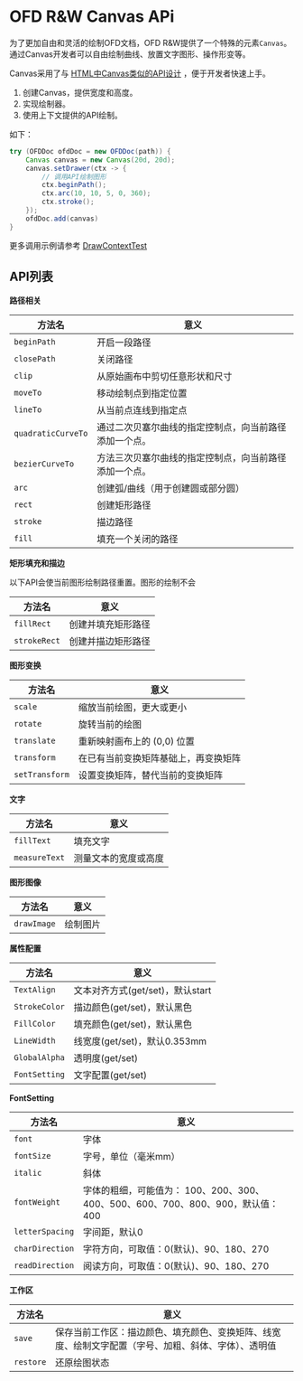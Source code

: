# OFD R&W Canvas APi

为了更加自由和灵活的绘制OFD文档，OFD R&W提供了一个特殊的元素`Canvas`。
通过Canvas开发者可以自由绘制曲线、放置文字图形、操作形变等。

Canvas采用了与 [HTML中Canvas类似的API设计](https://www.w3school.com.cn/tags/html_ref_canvas.asp) ，便于开发者快速上手。

1. 创建Canvas，提供宽度和高度。
2. 实现绘制器。
3. 使用上下文提供的API绘制。

如下：

```java
try (OFDDoc ofdDoc = new OFDDoc(path)) {
    Canvas canvas = new Canvas(20d, 20d);
    canvas.setDrawer(ctx -> {
        // 调用API绘制图形
        ctx.beginPath();
        ctx.arc(10, 10, 5, 0, 360);
        ctx.stroke();
    });
    ofdDoc.add(canvas)
}
```

更多调用示例请参考 [DrawContextTest](../../src/test/java/org/ofdrw/layout/element/canvas/DrawContextTest.java)

## API列表

**路径相关**

| 方法名 | 意义 |
| --- | --- |
| `beginPath` | 开启一段路径 |
| `closePath` | 关闭路径 |
| `clip` | 从原始画布中剪切任意形状和尺寸 |
| `moveTo` | 移动绘制点到指定位置 |
| `lineTo` | 从当前点连线到指定点 |
| `quadraticCurveTo` | 通过二次贝塞尔曲线的指定控制点，向当前路径添加一个点。 |
| `bezierCurveTo` | 方法三次贝塞尔曲线的指定控制点，向当前路径添加一个点。 |
| `arc` | 创建弧/曲线（用于创建圆或部分圆） |
| `rect` | 创建矩形路径 |
| `stroke` | 描边路径 |
| `fill` | 填充一个关闭的路径 |

**矩形填充和描边**

以下API会使当前图形绘制路径重置。图形的绘制不会

| 方法名 | 意义 |
| --- | --- |
| `fillRect` | 创建并填充矩形路径 |
| `strokeRect` | 创建并描边矩形路径 |


**图形变换**

| 方法名 | 意义 |
| --- | --- |
| `scale` | 缩放当前绘图，更大或更小 |
| `rotate` | 旋转当前的绘图 |
| `translate` | 重新映射画布上的 (0,0) 位置 |
| `transform` | 在已有当前变换矩阵基础上，再变换矩阵 |
| `setTransform` | 设置变换矩阵，替代当前的变换矩阵 |

**文字**

| 方法名 | 意义 |
| --- | --- |
| `fillText` | 填充文字 |
| `measureText` | 测量文本的宽度或高度 |

**图形图像**

| 方法名 | 意义 |
| --- | --- |
| `drawImage` | 绘制图片 |

**属性配置**

| 方法名 | 意义 |
| --- | --- |
| `TextAlign` | 文本对齐方式(get/set)，默认start |
| `StrokeColor` | 描边颜色(get/set)，默认黑色 |
| `FillColor` | 填充颜色(get/set)，默认黑色 |
| `LineWidth` | 线宽度(get/set)，默认0.353mm |
| `GlobalAlpha` | 透明度(get/set) |
| `FontSetting` | 文字配置(get/set) |

**FontSetting**

| 方法名 | 意义 |
| --- | --- |
| `font` | 字体 |
| `fontSize` | 字号，单位（毫米mm） |
| `italic` | 斜体 |
| `fontWeight` | 字体的粗细，可能值为： 100、200、300、400、500、600、700、800、900，默认值： 400 |
| `letterSpacing` | 字间距，默认0 |
| `charDirection` | 字符方向，可取值：0(默认)、90、180、270 |
| `readDirection` | 阅读方向，可取值：0(默认)、90、180、270 |

**工作区**

| 方法名 | 意义 |
| --- | --- |
| `save` | 保存当前工作区：描边颜色、填充颜色、变换矩阵、线宽度、绘制文字配置（字号、加粗、斜体、字体）、透明值 |
| `restore` | 还原绘图状态 |

